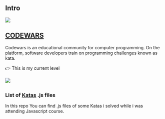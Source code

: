 ## Intro
<a href="https://www.codewars.com/" target="_blank">
<img src="https://uploads-ssl.webflow.com/62e3ee10882dc50bcae8d07a/631aaf6b1a176ea0525b6983_codewars-logomark.svg"><h2>CODEWARS</h2></a>
Codewars is an educational community for computer programming. On the platform, software developers train on programming challenges known as kata.<br>

👉 This is my current level<br><br>
<a href="https://www.codewars.com/users/Andrea%20Vicari">
<img src="https://www.codewars.com/users/Andrea%20Vicari/badges/large">
</a><br>

##


### List of <a href="katas_js"> Katas</a> .js files
In this repo You can find .js files of some Katas i solved while i was attending Javascript course.<br>
###





